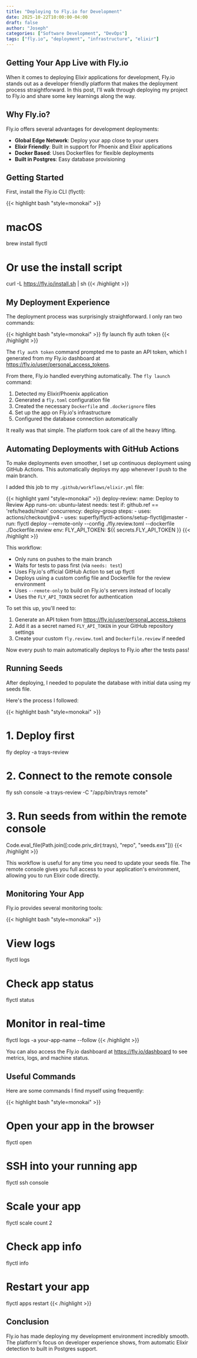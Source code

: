 ```yaml
---
title: "Deploying to Fly.io for Development"
date: 2025-10-22T10:00:00-04:00
draft: false
author: "Joseph"
categories: ["Software Development", "DevOps"]
tags: ["fly.io", "deployment", "infrastructure", "elixir"]
---
```


## Getting Your App Live with Fly.io

When it comes to deploying Elixir applications for development, Fly.io stands out as a developer friendly platform that makes the deployment process straightforward. In this post, I'll walk through deploying my project to Fly.io and share some key learnings along the way.

<!--more-->

## Why Fly.io?

Fly.io offers several advantages for development deployments:

- **Global Edge Network**: Deploy your app close to your users
- **Elixir Friendly**: Built in support for Phoenix and Elixir applications
- **Docker Based**: Uses Dockerfiles for flexible deployments
- **Built in Postgres**: Easy database provisioning

## Getting Started

First, install the Fly.io CLI (flyctl):

{{< highlight bash "style=monokai" >}}
# macOS
brew install flyctl

# Or use the install script
curl -L https://fly.io/install.sh | sh
{{< /highlight >}}

## My Deployment Experience

The deployment process was surprisingly straightforward. I only ran two commands:

{{< highlight bash "style=monokai" >}}
fly launch
fly auth token
{{< /highlight >}}

The `fly auth token` command prompted me to paste an API token, which I generated from my Fly.io dashboard at https://fly.io/user/personal_access_tokens.

From there, Fly.io handled everything automatically. The `fly launch` command:
1. Detected my Elixir/Phoenix application
2. Generated a `fly.toml` configuration file
3. Created the necessary `Dockerfile` and `.dockerignore` files
4. Set up the app on Fly.io's infrastructure
5. Configured the database connection automatically

It really was that simple. The platform took care of all the heavy lifting.

## Automating Deployments with GitHub Actions

To make deployments even smoother, I set up continuous deployment using GitHub Actions. This automatically deploys my app whenever I push to the main branch.

I added this job to my `.github/workflows/elixir.yml` file:

{{< highlight yaml "style=monokai" >}}
deploy-review:
  name: Deploy to Review App
  runs-on: ubuntu-latest
  needs: test
  if: github.ref == 'refs/heads/main'
  concurrency: deploy-group
  steps:
    - uses: actions/checkout@v4
    - uses: superfly/flyctl-actions/setup-flyctl@master
    - run: flyctl deploy --remote-only --config ./fly.review.toml --dockerfile ./Dockerfile.review
      env:
        FLY_API_TOKEN: ${{ secrets.FLY_API_TOKEN }}
{{< /highlight >}}

This workflow:
- Only runs on pushes to the main branch
- Waits for tests to pass first (via `needs: test`)
- Uses Fly.io's official GitHub Action to set up flyctl
- Deploys using a custom config file and Dockerfile for the review environment
- Uses `--remote-only` to build on Fly.io's servers instead of locally
- Uses the `FLY_API_TOKEN` secret for authentication

To set this up, you'll need to:
1. Generate an API token from https://fly.io/user/personal_access_tokens
2. Add it as a secret named `FLY_API_TOKEN` in your GitHub repository settings
3. Create your custom `fly.review.toml` and `Dockerfile.review` if needed

Now every push to main automatically deploys to Fly.io after the tests pass!

## Running Seeds

After deploying, I needed to populate the database with initial data using my seeds file.

Here's the process I followed:

{{< highlight bash "style=monokai" >}}
# 1. Deploy first
fly deploy -a trays-review

# 2. Connect to the remote console
fly ssh console -a trays-review -C "/app/bin/trays remote"

# 3. Run seeds from within the remote console
Code.eval_file(Path.join([:code.priv_dir(:trays), "repo", "seeds.exs"]))
{{< /highlight >}}

This workflow is useful for any time you need to update your seeds file. The remote console gives you full access to your application's environment, allowing you to run Elixir code directly.

## Monitoring Your App

Fly.io provides several monitoring tools:

{{< highlight bash "style=monokai" >}}
# View logs
flyctl logs

# Check app status
flyctl status

# Monitor in real-time
flyctl logs -a your-app-name --follow
{{< /highlight >}}

You can also access the Fly.io dashboard at https://fly.io/dashboard to see metrics, logs, and machine status.

## Useful Commands

Here are some commands I find myself using frequently:

{{< highlight bash "style=monokai" >}}
# Open your app in the browser
flyctl open

# SSH into your running app
flyctl ssh console

# Scale your app
flyctl scale count 2

# Check app info
flyctl info

# Restart your app
flyctl apps restart
{{< /highlight >}}

## Conclusion

Fly.io has made deploying my development environment incredibly smooth. The platform's focus on developer experience shows, from automatic Elixir detection to built in Postgres support.